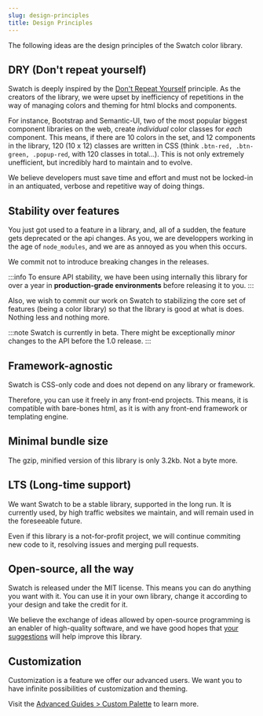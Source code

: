```yaml
---
slug: design-principles
title: Design Principles
---
```


The following ideas are the design principles of the Swatch color library.

## DRY (Don't repeat yourself)

Swatch is deeply inspired by the [Don't Repeat Yourself](https://en.wikipedia.org/wiki/Don%27t_repeat_yourself) principle. As the creators of the library, we were upset by inefficiency of repetitions in the way of managing colors and theming for html blocks and components. 

For instance, Bootstrap and Semantic-UI, two of the most popular biggest component libraries on the web, create _individual_ color classes for _each_ component. This means, if there are 10 colors in the set, and 12 components in the library, 120 (10 x 12) classes are written in CSS (think `.btn-red, .btn-green, .popup-red`, with 120 classes in total...). This is not only extremely unefficient, but incredibly hard to maintain and to evolve. 

We believe developers must save time and effort and must not be locked-in in an antiquated, verbose and repetitive way of doing things.

## Stability over features

You just got used to a feature in a library, and, all of a sudden, the feature gets deprecated or the api changes. As you, we are developpers working in the age of `node_modules`, and we are as annoyed as you when this occurs.

We commit not to introduce breaking changes in the releases.

:::info
To ensure API stability, we have been using internally this library for over a year in **production-grade environments** before releasing it to you.
:::

Also, we wish to commit our work on Swatch to stabilizing the core set of features (being a color library) so that the library is good at what is does. Nothing less and nothing more.

:::note
Swatch is currently in beta. There might be exceptionally _minor_ changes to the API before the 1.0 release. 
:::


## Framework-agnostic

Swatch is CSS-only code and does not depend on any library or framework. 

Therefore, you can use it freely in any front-end projects. This means, it is compatible with bare-bones html, as it is with any front-end framework or templating engine. 


## Minimal bundle size

The gzip, minified version of this library is only 3.2kb. Not a byte more.
 

## LTS (Long-time support)

We want Swatch to be a stable library, supported in the long run. It is currently used, by high traffic websites we maintain, and will remain used in the foreseeable future.

Even if this library is a not-for-profit project, we will continue commiting new code to it, resolving issues and merging pull requests.

## Open-source, all the way

Swatch is released under the MIT license. This means you can do anything you want with it. You can use it in your own library, change it according to your design and take the credit for it.

We believe the exchange of ideas allowed by open-source programming is an enabler of high-quality software, and we have good hopes that [your suggestions](./contribution-feedback) will help improve this library.

## Customization

Customization is a feature we offer our advanced users. We want you to have infinite possibilities of customization and theming.

Visit the [Advanced Guides > Custom Palette](./advanced-custom-palette) to learn more.

<!----

--- 

-->



